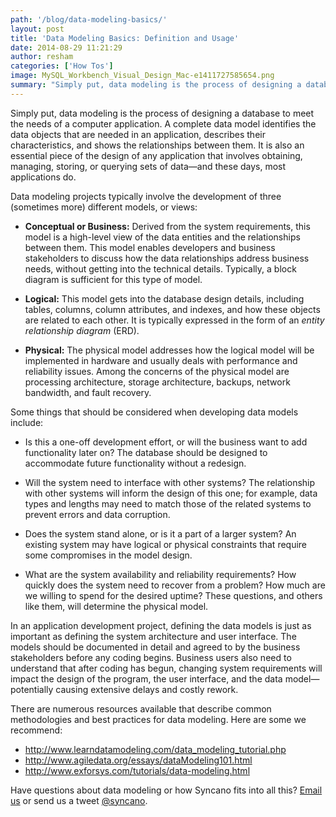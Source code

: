 ```yaml
---
path: '/blog/data-modeling-basics/'
layout: post
title: 'Data Modeling Basics: Definition and Usage'
date: 2014-08-29 11:21:29
author: resham
categories: ['How Tos']
image: MySQL_Workbench_Visual_Design_Mac-e1411727585654.png
summary: "Simply put, data modeling is the process of designing a database to meet the needs of a computer application. A complete data model identifies the data objects that are needed in an application, describes their characteristics, and shows the relationships between them. It is also an essential piece of the design of any application that involves obtaining, managing, storing, or querying sets of data—and these days, most applications do."
---
```

Simply put, data modeling is the process of designing a database to meet the needs of a computer application. A complete data model identifies the data objects that are needed in an application, describes their characteristics, and shows the relationships between them. It is also an essential piece of the design of any application that involves obtaining, managing, storing, or querying sets of data—and these days, most applications do.<!--more-->

Data modeling projects typically involve the development of three (sometimes more) different models, or views:
<ul>
	<li><strong>Conceptual or Business:</strong> Derived from the system requirements, this model is a high-level view of the data entities and the relationships between them. This model enables developers and business stakeholders to discuss how the data relationships address business needs, without getting into the technical details. Typically, a block diagram is sufficient for this type of model.</li>
</ul>
<ul>
	<li><strong>Logical:</strong> This model gets into the database design details, including tables, columns, column attributes, and indexes, and how these objects are related to each other. It is typically expressed in the form of an <em>entity relationship diagram</em> (ERD).</li>
</ul>
<ul>
	<li><strong>Physical:</strong> The physical model addresses how the logical model will be implemented in hardware and usually deals with performance and reliability issues. Among the concerns of the physical model are processing architecture, storage architecture, backups, network bandwidth, and fault recovery.</li>
</ul>
Some things that should be considered when developing data models include:
<ul>
	<li>Is this a one-off development effort, or will the business want to add functionality later on? The database should be designed to accommodate future functionality without a redesign.</li>
</ul>
<ul>
	<li>Will the system need to interface with other systems? The relationship with other systems will inform the design of this one; for example, data types and lengths may need to match those of the related systems to prevent errors and data corruption.</li>
</ul>
<ul>
	<li>Does the system stand alone, or is it a part of a larger system? An existing system may have logical or physical constraints that require some compromises in the model design.</li>
</ul>
<ul>
	<li>What are the system availability and reliability requirements? How quickly does the system need to recover from a problem? How much are we willing to spend for the desired uptime? These questions, and others like them, will determine the physical model.</li>
</ul>
In an application development project, defining the data models is just as important as defining the system architecture and user interface. The models should be documented in detail and agreed to by the business stakeholders before any coding begins. Business users also need to understand that after coding has begun, changing system requirements will impact the design of the program, the user interface, and the data model—potentially causing extensive delays and costly rework.

There are numerous resources available that describe common methodologies and best practices for data modeling. Here are some we recommend:
<ul>
	<li><a href="http://www.learndatamodeling.com/data_modeling_tutorial.php">http://www.learndatamodeling.com/data_modeling_tutorial.php</a></li>
	<li><a href="http://www.agiledata.org/essays/dataModeling101.html">http://www.agiledata.org/essays/dataModeling101.html</a></li>
	<li><a href="http://www.exforsys.com/tutorials/data-modeling.html">http://www.exforsys.com/tutorials/data-modeling.html</a></li>
</ul>
Have questions about data modeling or how Syncano fits into all this? <a href="mailto:info@syncano.com">Email us</a> or send us a tweet <a href="http://twitter.com/syncano">@syncano</a>.